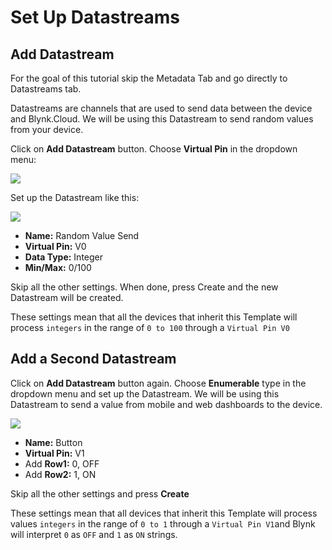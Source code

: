 # Set Up Datastreams

## **Add Datastream**

For the goal of this tutorial skip the Metadata Tab and go directly to Datastreams tab.

Datastreams are channels that are used to send data between the device and Blynk.Cloud. We will be using this Datastream to send random values from your device.

Click on **Add Datastream** button. Choose **Virtual Pin** in the dropdown menu:

![](https://user-images.githubusercontent.com/72824404/120767457-e1567900-c523-11eb-9a1e-f7922e5461c7.png)

Set up the Datastream like this:

![](https://user-images.githubusercontent.com/72824404/119647256-b899f980-be28-11eb-83af-09c1ebe7cc94.png)

* **Name:** Random Value Send
* **Virtual Pin:** V0
* **Data Type:** Integer
* **Min/Max:** 0/100

Skip all the other settings. When done, press Create and the new Datastream will be created.

These settings mean that all the devices that inherit this Template will process `integers` in the range of `0 to 100` through a `Virtual Pin V0`

## **Add a Second Datastream**

Click on **Add Datastream** button again. Choose **Enumerable** type in the dropdown menu and set up the Datastream. We will be using this Datastream to send a value from mobile and web dashboards to the device.

![](https://user-images.githubusercontent.com/72824404/119654605-51347780-be31-11eb-9a12-a3aa255a0b30.png)

* **Name:** Button
* **Virtual Pin:** V1
* Add **Row1:** 0, OFF
* Add **Row2:** 1, ON

Skip all the other settings and press **Create**

These settings mean that all devices that inherit this Template will process values `integers` in the range of `0 to 1` through a `Virtual Pin V1`and Blynk will interpret `0` as `OFF` and `1` as `ON` strings.

